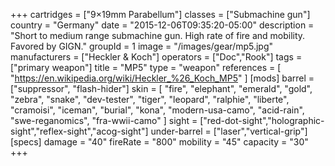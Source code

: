 +++
cartridges = ["9×19mm Parabellum"]
classes = ["Submachine gun"]
country = "Germany"
date = "2015-12-06T09:35:20-05:00"
description = "Short to medium range submachine gun. High rate of fire and mobility. Favored by GIGN."
groupId = 1
image = "/images/gear/mp5.jpg"
manufacturers = ["Heckler & Koch"]
operators = ["Doc","Rook"]
tags = ["primary weapon"]
title = "MP5"
type = "weapon"
references = [
  "https://en.wikipedia.org/wiki/Heckler_%26_Koch_MP5"
]
[mods]
  barrel = ["suppressor", "flash-hider"]
  skin = [
    "fire",
    "elephant",
    "emerald",
    "gold",
    "zebra",
    "snake",
    "dev-tester",
    "tiger",
    "leopard",
    "ralphie",
    "liberte",
    "cramoisi",
    "iceman",
    "burial",
    "kona",
    "modern-usa-camo",
    "acid-rain",
    "swe-reganomics",
    "fra-wwii-camo"
  ]
  sight = ["red-dot-sight","holographic-sight","reflex-sight","acog-sight"]
  under-barrel = ["laser","vertical-grip"]
[specs]
  damage = "40"
  fireRate = "800"
  mobility = "45"
  capacity = "30"
+++
